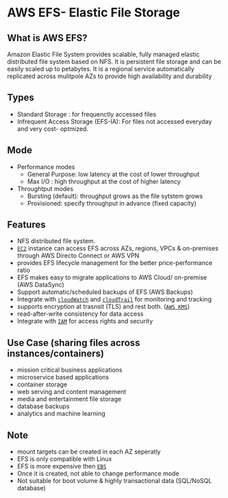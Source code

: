 # AWS EFS-  Elastic File Storage
## What is AWS EFS?
Amazon Elastic File System provides scalable, fully managed elastic distributed file system based on NFS. It is persistent file storage and can be easily scaled up to petabytes. It is a regional service automatically replicated across mulitpole AZs to provide high availability and durability

## Types
- Standard Storage : for frequenctly accessed files
- Infrequent Access Storage (EFS-IA): For files not accessed everyday and very cost- optmized. 

## Mode
- Performance modes
    - General Purpose: low latency at the cost of lower throughput
    - Max I/O : high throughput at the cost of higher latency
- Throughtput modes
    - Bursting (default): throughput grows as the file sytstem grows
    - Provisioned: specify throughput in advance (fixed capacity)

## Features
- NFS distributed file system. 
- [`EC2`](./EC2.md) instance can access EFS across AZs, regions, VPCs & on-premises through AWS Directo Connect or AWS VPN
- provides EFS lifecycle management for the better price-performance ratio
- EFS makes easy to migrate applications to AWS Cloud/ on-premise (AWS DataSync)
- Support automatic/scheduled backups of EFS (AWS Backups)
- Integrate with [`cloudWatch`](./Cloudwatch.md) and [`cloudTrail`](./CloudTrail.md) for monitoring and tracking
- supports encryption at trasnsit (TLS) and rest both. ([`AWS KMS`](./KMS.md))
- read-after-write consistency for data access
- Integrate with [`IAM`](./IAM.md) for access rights and security

## Use Case (sharing files across instances/containers)
- mission critical business applications
- microservice based applications
- container storage
- web serving and content management
- media and entertainment file storage
- database backups
- analytics and machine learning

## Note
- mount targets can be created in each AZ seperatly
- EFS is only compatible with Linux
- EFS is more expensive then [`EBS`](./EBS.md)
- Once it is created, not able to change performance mode
- Not suitable for boot volume & highly transactional data (SQL/NoSQL database)

